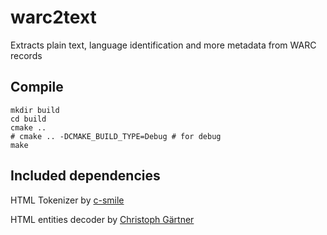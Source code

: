 # warc2text
Extracts plain text, language identification and more metadata from WARC records


## Compile
```
mkdir build
cd build
cmake ..
# cmake .. -DCMAKE_BUILD_TYPE=Debug # for debug
make
```
## Included dependencies
HTML Tokenizer by [c-smile](https://www.codeproject.com/Articles/14076/Fast-and-Compact-HTML-XML-Scanner-Tokenizer)

HTML entities decoder by [Christoph Gärtner](https://bitbucket.org/cggaertner/cstuff/src/master/entities.c)
